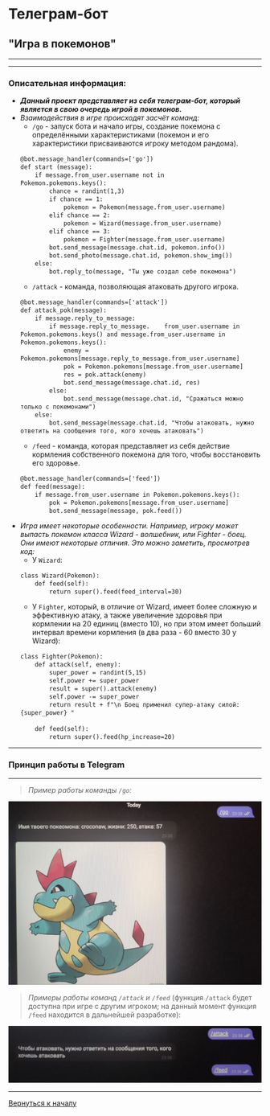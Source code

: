 <a id = "start"></a>
# Телеграм-бот
## "Игра в покемонов"
---
---
### Описательная информация:
- ___Данный проект представляет из себя телеграм-бот, который является в свою очередь игрой в покемонов.___
- _Взаимодействия в игре происходят засчёт команд:_
    - `/go` - запуск бота и начало игры, создание покемона с определёнными характеристиками (покемон и его характеристики присваиваются игроку методом рандома).
    ```
    @bot.message_handler(commands=['go'])
    def start (message):
        if message.from_user.username not in    Pokemon.pokemons.keys():
            chance = randint(1,3)
            if chance == 1:
                pokemon = Pokemon(message.from_user.username)
            elif chance == 2:
                pokemon = Wizard(message.from_user.username)
            elif chance == 3:
                pokemon = Fighter(message.from_user.username)
            bot.send_message(message.chat.id, pokemon.info())
            bot.send_photo(message.chat.id, pokemon.show_img())
        else:
            bot.reply_to(message, "Ты уже создал себе покемона")
    ```
    - `/attack` - команда, позволяющая атаковать другого игрока.
    ```
    @bot.message_handler(commands=['attack'])
    def attack_pok(message):
        if message.reply_to_message:
            if message.reply_to_message.    from_user.username in Pokemon.pokemons.keys() and message.from_user.username in Pokemon.pokemons.keys():
                enemy = Pokemon.pokemons[message.reply_to_message.from_user.username]
                pok = Pokemon.pokemons[message.from_user.username]
                res = pok.attack(enemy)
                bot.send_message(message.chat.id, res)
            else:
                bot.send_message(message.chat.id, "Сражаться можно только с покемонами")
        else:
            bot.send_message(message.chat.id, "Чтобы атаковать, нужно ответить на сообщения того, кого хочешь атаковать")     
    ```
    - `/feed` - команда, которая представляет из себя действие кормления собственного покемона для того, чтобы восстановить его здоровье.
    ```
    @bot.message_handler(commands=['feed'])
    def feed(message):
        if message.from_user.username in Pokemon.pokemons.keys():
            pok = Pokemon.pokemons[message.from_user.username]
            bot.send_message(message, pok.feed())

    ```
- _Игра имеет некоторые особенности. Например, игроку может выпасть покемон класса Wizard - волшебник, или Fighter - боец. Они имеют некоторые отличия. Это можно заметить, просмотрев код:_
    - У `Wizard`:
    ```
    class Wizard(Pokemon):
        def feed(self):
            return super().feed(feed_interval=30)
    ```
    - У `Fighter`, который, в отличие от Wizard, имеет более сложную и эффективную атаку, а также увеличение здоровья при кормлении на 20 единиц (вместо 10), но при этом имеет больший интервал времени кормления (в два раза - 60 вместо 30 у Wizard):
    ```
    class Fighter(Pokemon):
        def attack(self, enemy):
            super_power = randint(5,15)
            self.power += super_power
            result = super().attack(enemy)
            self.power -= super_power
            return result + f"\n Боец применил супер-атаку силой:{super_power} "
    
        def feed(self):
            return super().feed(hp_increase=20)
    ```
---
### Принцип работы в Telegram
---
>_Пример работы команды `/go`:_

![](screen1.jpg)

>_Примеры работы команд `/attack` и `/feed`_ (функция `/attack` будет доступна при игре с другим игроком; на данный момент функция `/feed` находится в дальнейшей разработке):

![](screen2.jpg)

---
[Вернуться к началу]("start")